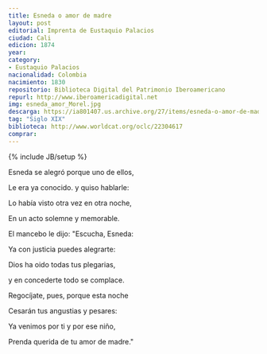 ```yaml
---
title: Esneda o amor de madre
layout: post
editorial: Imprenta de Eustaquio Palacios
ciudad: Cali
edicion: 1874
year: 
category:
- Eustaquio Palacios
nacionalidad: Colombia
nacimiento: 1830
repositorio: Biblioteca Digital del Patrimonio Iberoamericano
repurl: http://www.iberoamericadigital.net
img: esneda_amor_Morel.jpg
descarga: https://ia801407.us.archive.org/27/items/esneda-o-amor-de-madre/Esneda%20o%20amor%20de%20madre.pdf
tag: "Siglo XIX"
biblioteca: http://www.worldcat.org/oclc/22304617
comprar: 
---
```

{% include JB/setup %}
 
Esneda se alegró porque uno de ellos,
 
Le era ya conocido. y quiso hablarle:
 
Lo había visto otra vez en otra noche,
 
En un acto solemne y memorable.
 
El mancebo le dijo: "Escucha, Esneda:
 
Ya con justicia puedes alegrarte:
 
Dios ha oido todas tus plegarias,
 
y en concederte todo se complace.
 
Regocíjate, pues, porque esta noche
 
Cesarán tus angustias y pesares:
 
Ya venimos por ti y por ese niño,
 
Prenda querida de tu amor de madre." 
